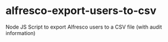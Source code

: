 # alfresco-export-users-to-csv
Node JS Script to export Alfresco users to a CSV file (with audit information)
